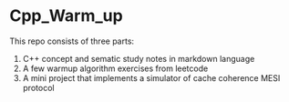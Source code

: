 # Cpp_Warm_up

This repo consists of three parts:
1. C++ concept and sematic study notes in markdown language
2. A few warmup algorithm exercises from leetcode
3. A mini project that implements a simulator of cache coherence MESI protocol
